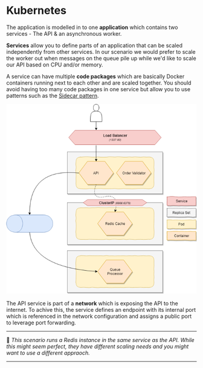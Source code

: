 # Kubernetes
The application is modelled in to one **application** which contains two services - The API & an asynchronous worker.

**Services** allow you to define parts of an application that can be scaled independently from other services. In our scenario we would prefer to scale the worker out when messages on the queue pile up while we'd like to scale our API based on CPU and/or memory.

A service can have multiple **code packages** which are basically Docker containers running next to each other and are scaled together. You should avoid having too many code packages in one service but allow you to use patterns such as the [Sidecar pattern](https://docs.microsoft.com/en-us/azure/architecture/patterns/sidecar).

![Kubernetes](./../media/docs/kubernetes-composition.png)

The API service is part of a **network** which is exposing the API to the internet. To achive this, the service defines an endpoint with its internal port which is referenced in the network configuration and assigns a public port to leverage port forwarding.

----------------------------

:rotating_light: _This scenario runs a Redis instance in the same service as the API. While this might seem perfect, they have different scaling needs and you might want to use a different appraoch._

----------------------------
